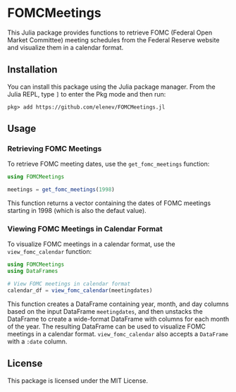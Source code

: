 # FOMCMeetings

This Julia package provides functions to retrieve FOMC (Federal Open Market Committee) meeting schedules from the Federal Reserve website and visualize them in a calendar format.

## Installation

You can install this package using the Julia package manager. From the Julia REPL, type `]` to enter the Pkg mode and then run:

```
pkg> add https://github.com/elenev/FOMCMeetings.jl
```

## Usage

### Retrieving FOMC Meetings

To retrieve FOMC meeting dates, use the `get_fomc_meetings` function:

```julia
using FOMCMeetings

meetings = get_fomc_meetings(1998)
```

This function returns a vector containing the dates of FOMC meetings starting in 1998 (which is also the defaut value).

### Viewing FOMC Meetings in Calendar Format

To visualize FOMC meetings in a calendar format, use the `view_fomc_calendar` function:

```julia
using FOMCMeetings
using DataFrames

# View FOMC meetings in calendar format
calendar_df = view_fomc_calendar(meetingdates)
```

This function creates a DataFrame containing year, month, and day columns based on the input DataFrame `meetingdates`, and then unstacks the DataFrame to create a wide-format DataFrame with columns for each month of the year. The resulting DataFrame can be used to visualize FOMC meetings in a calendar format. `view_fomc_calendar` also accepts a `DataFrame` with a `:date` column.

## License

This package is licensed under the MIT License.
